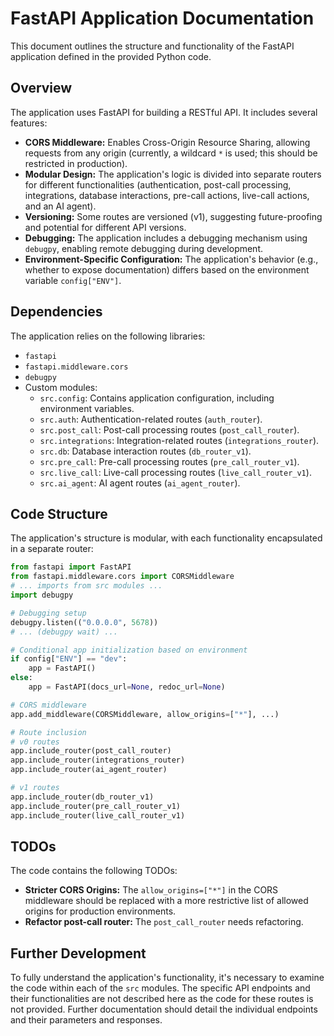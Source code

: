 # FastAPI Application Documentation

This document outlines the structure and functionality of the FastAPI application defined in the provided Python code.

## Overview

The application uses FastAPI for building a RESTful API.  It includes several features:

* **CORS Middleware:** Enables Cross-Origin Resource Sharing, allowing requests from any origin (currently, a wildcard `*` is used; this should be restricted in production).
* **Modular Design:**  The application's logic is divided into separate routers for different functionalities (authentication, post-call processing, integrations, database interactions, pre-call actions, live-call actions, and an AI agent).
* **Versioning:**  Some routes are versioned (v1), suggesting future-proofing and potential for different API versions.
* **Debugging:** The application includes a debugging mechanism using `debugpy`, enabling remote debugging during development.
* **Environment-Specific Configuration:** The application's behavior (e.g., whether to expose documentation) differs based on the environment variable `config["ENV"]`.


## Dependencies

The application relies on the following libraries:

* `fastapi`
* `fastapi.middleware.cors`
* `debugpy`
* Custom modules:
    * `src.config`: Contains application configuration, including environment variables.
    * `src.auth`: Authentication-related routes (`auth_router`).
    * `src.post_call`: Post-call processing routes (`post_call_router`).
    * `src.integrations`: Integration-related routes (`integrations_router`).
    * `src.db`: Database interaction routes (`db_router_v1`).
    * `src.pre_call`: Pre-call processing routes (`pre_call_router_v1`).
    * `src.live_call`: Live-call processing routes (`live_call_router_v1`).
    * `src.ai_agent`: AI agent routes (`ai_agent_router`).

## Code Structure

The application's structure is modular, with each functionality encapsulated in a separate router:

```python
from fastapi import FastAPI
from fastapi.middleware.cors import CORSMiddleware
# ... imports from src modules ...
import debugpy

# Debugging setup
debugpy.listen(("0.0.0.0", 5678))
# ... (debugpy wait) ...

# Conditional app initialization based on environment
if config["ENV"] == "dev":
    app = FastAPI()
else:
    app = FastAPI(docs_url=None, redoc_url=None)

# CORS middleware
app.add_middleware(CORSMiddleware, allow_origins=["*"], ...)

# Route inclusion
# v0 routes
app.include_router(post_call_router)
app.include_router(integrations_router)
app.include_router(ai_agent_router)

# v1 routes
app.include_router(db_router_v1)
app.include_router(pre_call_router_v1)
app.include_router(live_call_router_v1)
```

## TODOs

The code contains the following TODOs:

* **Stricter CORS Origins:** The `allow_origins=["*"]` in the CORS middleware should be replaced with a more restrictive list of allowed origins for production environments.
* **Refactor post-call router:**  The `post_call_router` needs refactoring.


##  Further Development

To fully understand the application's functionality, it's necessary to examine the code within each of the `src` modules.  The specific API endpoints and their functionalities are not described here as the code for these routes is not provided.  Further documentation should detail the individual endpoints and their parameters and responses.
